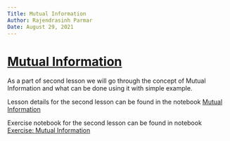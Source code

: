 ```yaml
---
Title: Mutual Information
Author: Rajendrasinh Parmar
Date: August 29, 2021
---
```


# [Mutual Information](./mutual-information.ipynb)

As a part of second lesson we will go through the concept of Mutual Information and what can be done using it with simple example.

Lesson details for the second lesson can be found in the notebook [Mutual Information](./mutual-information.ipynb)

Exercise notebook for the second lesson can be found in notebook [Exercise: Mutual Information](./exercise-mutual-information.ipynb)